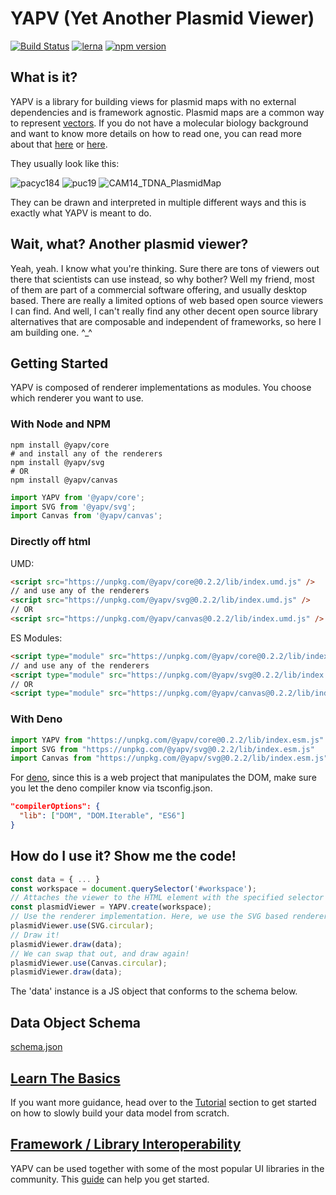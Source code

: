 # YAPV (**Y**et **A**nother **P**lasmid **V**iewer)

[![Build Status](https://travis-ci.com/mycql/yapv.svg?branch=master)](https://travis-ci.com/mycql/yapv)
[![lerna](https://img.shields.io/badge/maintained%20with-lerna-cc00ff.svg)](https://lerna.js.org/)
[![npm version](https://badge.fury.io/js/%40yapv%2Fcore.svg)](https://badge.fury.io/js/%40yapv%2Fcore)

## What is it?

YAPV is a library for building views for plasmid maps with no external dependencies and is framework agnostic. Plasmid maps are a common way to represent [vectors](https://en.wikipedia.org/wiki/Vector_%28molecular_biology%29). If you do not have a molecular biology background and want to know more details on how to read one, you can read more about that [here](https://bitesizebio.com/43119/the-beginners-guide-to-reading-plasmid-maps/) or [here](https://pediaa.com/how-to-read-a-plasmid-map/).

They usually look like this:

![pacyc184](https://www.bocascientific.com/images/pacyc184.gif "https://www.bocascientific.com/")
![puc19](https://www.bocascientific.com/images/puc19.gif "https://www.bocascientific.com/")
![CAM14_TDNA_PlasmidMap](http://2014.igem.org/wiki/images/thumb/0/09/CAM14_TDNA_PlasmidMap.png/180px-CAM14_TDNA_PlasmidMap.png "http://2014.igem.org")

They can be drawn and interpreted in multiple different ways and this is exactly what YAPV is meant to do.

## Wait, what? Another plasmid viewer?

Yeah, yeah. I know what you're thinking. Sure there are tons of viewers out there that scientists can use instead, so why bother? Well my friend, most of them are part of a commercial software offering, and usually desktop based. There are really a limited options of web based open source viewers I can find. And well, I can't really find any other decent open source library alternatives that are composable and independent of frameworks, so here I am building one. ^_^

## Getting Started

YAPV is composed of renderer implementations as modules. You choose which renderer you want to use.

### With Node and NPM
```shell
npm install @yapv/core
# and install any of the renderers
npm install @yapv/svg
# OR
npm install @yapv/canvas
```
```javascript
import YAPV from '@yapv/core';
import SVG from '@yapv/svg';
import Canvas from '@yapv/canvas';
```

### Directly off html
UMD:
```html
<script src="https://unpkg.com/@yapv/core@0.2.2/lib/index.umd.js" />
// and use any of the renderers
<script src="https://unpkg.com/@yapv/svg@0.2.2/lib/index.umd.js" />
// OR
<script src="https://unpkg.com/@yapv/canvas@0.2.2/lib/index.umd.js" />
```
ES Modules:
```html
<script type="module" src="https://unpkg.com/@yapv/core@0.2.2/lib/index.esm.js" />
// and use any of the renderers
<script type="module" src="https://unpkg.com/@yapv/svg@0.2.2/lib/index.esm.js" />
// OR
<script type="module" src="https://unpkg.com/@yapv/canvas@0.2.2/lib/index.esm.js" />
```

### With Deno
```javascript
import YAPV from "https://unpkg.com/@yapv/core@0.2.2/lib/index.esm.js"
import SVG from "https://unpkg.com/@yapv/svg@0.2.2/lib/index.esm.js"
import Canvas from "https://unpkg.com/@yapv/svg@0.2.2/lib/index.esm.js"
```
For [deno](https://deno.land), since this is a web project that manipulates the DOM, make sure you let the deno compiler know via tsconfig.json.
```json
"compilerOptions": {
  "lib": ["DOM", "DOM.Iterable", "ES6"]
}
```

## How do I use it? Show me the code!
```javascript
const data = { ... }
const workspace = document.querySelector('#workspace');
// Attaches the viewer to the HTML element with the specified selector
const plasmidViewer = YAPV.create(workspace);
// Use the renderer implementation. Here, we use the SVG based renderer
plasmidViewer.use(SVG.circular);
// Draw it!
plasmidViewer.draw(data);
// We can swap that out, and draw again!
plasmidViewer.use(Canvas.circular);
plasmidViewer.draw(data);
```

The 'data' instance is a JS object that conforms to the schema below.

## Data Object Schema
[schema.json](https://ghcdn.rawgit.org/mycql/yapv/master/packages/core/src/schema.json ':include :type=code')

## [Learn The Basics](tutorial/)

If you want more guidance, head over to the [Tutorial](tutorial/) section to get started on how to slowly build your data model from scratch.

## [Framework / Library Interoperability](interop/)

YAPV can be used together with some of the most popular UI libraries in the community. This [guide](interop/) can help you get started.
